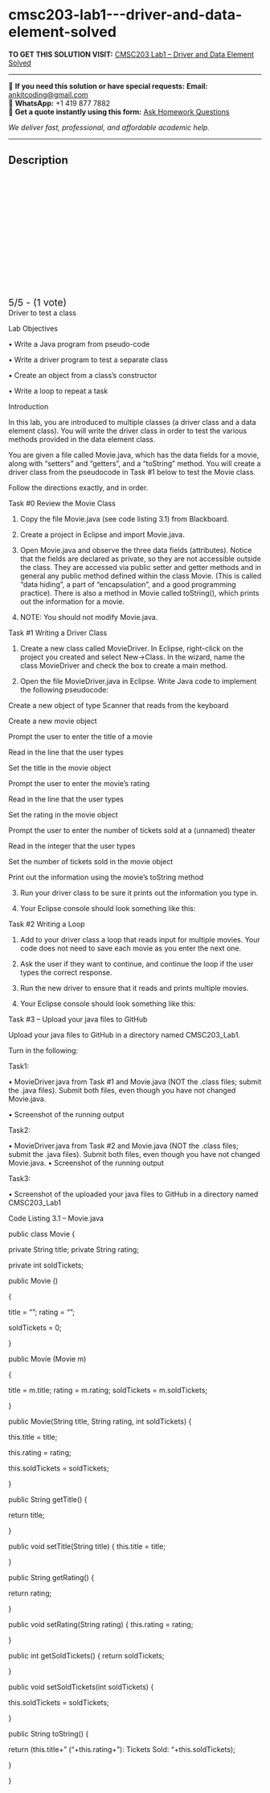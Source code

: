 # cmsc203-lab1---driver-and-data-element-solved
**TO GET THIS SOLUTION VISIT:** [CMSC203 Lab1 – Driver and Data Element Solved](https://www.ankitcodinghub.com/product/cmsc203-lab1-driver-and-data-element-solved/)


---

📩 **If you need this solution or have special requests:** **Email:** ankitcoding@gmail.com  
📱 **WhatsApp:** +1 419 877 7882  
📄 **Get a quote instantly using this form:** [Ask Homework Questions](https://www.ankitcodinghub.com/services/ask-homework-questions/)

*We deliver fast, professional, and affordable academic help.*

---

<h2>Description</h2>



<div class="kk-star-ratings kksr-auto kksr-align-center kksr-valign-top" data-payload="{&quot;align&quot;:&quot;center&quot;,&quot;id&quot;:&quot;115014&quot;,&quot;slug&quot;:&quot;default&quot;,&quot;valign&quot;:&quot;top&quot;,&quot;ignore&quot;:&quot;&quot;,&quot;reference&quot;:&quot;auto&quot;,&quot;class&quot;:&quot;&quot;,&quot;count&quot;:&quot;1&quot;,&quot;legendonly&quot;:&quot;&quot;,&quot;readonly&quot;:&quot;&quot;,&quot;score&quot;:&quot;5&quot;,&quot;starsonly&quot;:&quot;&quot;,&quot;best&quot;:&quot;5&quot;,&quot;gap&quot;:&quot;4&quot;,&quot;greet&quot;:&quot;Rate this product&quot;,&quot;legend&quot;:&quot;5\/5 - (1 vote)&quot;,&quot;size&quot;:&quot;24&quot;,&quot;title&quot;:&quot;CMSC203 Lab1 – Driver and Data Element Solved&quot;,&quot;width&quot;:&quot;138&quot;,&quot;_legend&quot;:&quot;{score}\/{best} - ({count} {votes})&quot;,&quot;font_factor&quot;:&quot;1.25&quot;}">

<div class="kksr-stars">

<div class="kksr-stars-inactive">
            <div class="kksr-star" data-star="1" style="padding-right: 4px">


<div class="kksr-icon" style="width: 24px; height: 24px;"></div>
        </div>
            <div class="kksr-star" data-star="2" style="padding-right: 4px">


<div class="kksr-icon" style="width: 24px; height: 24px;"></div>
        </div>
            <div class="kksr-star" data-star="3" style="padding-right: 4px">


<div class="kksr-icon" style="width: 24px; height: 24px;"></div>
        </div>
            <div class="kksr-star" data-star="4" style="padding-right: 4px">


<div class="kksr-icon" style="width: 24px; height: 24px;"></div>
        </div>
            <div class="kksr-star" data-star="5" style="padding-right: 4px">


<div class="kksr-icon" style="width: 24px; height: 24px;"></div>
        </div>
    </div>

<div class="kksr-stars-active" style="width: 138px;">
            <div class="kksr-star" style="padding-right: 4px">


<div class="kksr-icon" style="width: 24px; height: 24px;"></div>
        </div>
            <div class="kksr-star" style="padding-right: 4px">


<div class="kksr-icon" style="width: 24px; height: 24px;"></div>
        </div>
            <div class="kksr-star" style="padding-right: 4px">


<div class="kksr-icon" style="width: 24px; height: 24px;"></div>
        </div>
            <div class="kksr-star" style="padding-right: 4px">


<div class="kksr-icon" style="width: 24px; height: 24px;"></div>
        </div>
            <div class="kksr-star" style="padding-right: 4px">


<div class="kksr-icon" style="width: 24px; height: 24px;"></div>
        </div>
    </div>
</div>


<div class="kksr-legend" style="font-size: 19.2px;">
            5/5 - (1 vote)    </div>
    </div>
Driver to test a class

Lab Objectives

• Write a Java program from pseudo-code

• Write a driver program to test a separate class

• Create an object from a class’s constructor

• Write a loop to repeat a task

Introduction

In this lab, you are introduced to multiple classes (a driver class and a data element class). You will write the driver class in order to test the various methods provided in the data element class.

You are given a file called Movie.java, which has the data fields for a movie, along with “setters” and “getters”, and a “toString” method. You will create a driver class from the pseudocode in Task #1 below to test the Movie class.

Follow the directions exactly, and in order.

Task #0 Review the Movie Class

1. Copy the file Movie.java (see code listing 3.1) from Blackboard.

2. Create a project in Eclipse and import Movie.java.

3. Open Movie.java and observe the three data fields (attributes). Notice that the fields are declared as private, so they are not accessible outside the class. They are accessed via public setter and getter methods and in general any public method defined within the class Movie. (This is called “data hiding”, a part of “encapsulation”, and a good programming practice). There is also a method in Movie called toString(), which prints out the information for a movie.

4. NOTE: You should not modify Movie.java.

Task #1 Writing a Driver Class

1. Create a new class called MovieDriver. In Eclipse, right-click on the project you created and select New-&gt;Class. In the wizard, name the class MovieDriver and check the box to create a main method.

2. Open the file MovieDriver.java in Eclipse. Write Java code to implement the following pseudocode:

Create a new object of type Scanner that reads from the keyboard

Create a new movie object

Prompt the user to enter the title of a movie

Read in the line that the user types

Set the title in the movie object

Prompt the user to enter the movie’s rating

Read in the line that the user types

Set the rating in the movie object

Prompt the user to enter the number of tickets sold at a (unnamed) theater

Read in the integer that the user types

Set the number of tickets sold in the movie object

Print out the information using the movie’s toString method

3. Run your driver class to be sure it prints out the information you type in.

4. Your Eclipse console should look something like this:

Task #2 Writing a Loop

1. Add to your driver class a loop that reads input for multiple movies. Your code does not need to save each movie as you enter the next one.

2. Ask the user if they want to continue, and continue the loop if the user types the correct response.

3. Run the new driver to ensure that it reads and prints multiple movies.

4. Your Eclipse console should look something like this:

Task #3 – Upload your java files to GitHub

Upload your java files to GitHub in a directory named CMSC203_Lab1.

Turn in the following:

Task1:

• MovieDriver.java from Task #1 and Movie.java (NOT the .class files; submit the .java files). Submit both files, even though you have not changed Movie.java.

• Screenshot of the running output

Task2:

• MovieDriver.java from Task #2 and Movie.java (NOT the .class files; submit the .java files). Submit both files, even though you have not changed Movie.java. • Screenshot of the running output

Task3:

• Screenshot of the uploaded your java files to GitHub in a directory named CMSC203_Lab1

Code Listing 3.1 – Movie.java

public class Movie {

private String title; private String rating;

private int soldTickets;

public Movie ()

{

title = “”; rating = “”;

soldTickets = 0;

}

public Movie (Movie m)

{

title = m.title; rating = m.rating; soldTickets = m.soldTickets;

}

public Movie(String title, String rating, int soldTickets) {

this.title = title;

this.rating = rating;

this.soldTickets = soldTickets;

}

public String getTitle() {

return title;

}

public void setTitle(String title) { this.title = title;

}

public String getRating() {

return rating;

}

public void setRating(String rating) { this.rating = rating;

}

public int getSoldTickets() { return soldTickets;

}

public void setSoldTickets(int soldTickets) {

this.soldTickets = soldTickets;

}

public String toString() {

return (this.title+” (“+this.rating+”): Tickets Sold: “+this.soldTickets);

}

}
